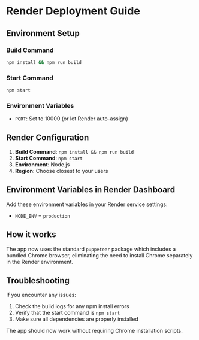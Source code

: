 # Render Deployment Guide

## Environment Setup

### Build Command
```bash
npm install && npm run build
```

### Start Command
```bash
npm start
```

### Environment Variables
- `PORT`: Set to 10000 (or let Render auto-assign)

## Render Configuration

1. **Build Command**: `npm install && npm run build`
2. **Start Command**: `npm start`
3. **Environment**: Node.js
4. **Region**: Choose closest to your users

## Environment Variables in Render Dashboard

Add these environment variables in your Render service settings:

- `NODE_ENV` = `production`

## How it works

The app now uses the standard `puppeteer` package which includes a bundled Chrome browser, eliminating the need to install Chrome separately in the Render environment.

## Troubleshooting

If you encounter any issues:

1. Check the build logs for any npm install errors
2. Verify that the start command is `npm start`
3. Make sure all dependencies are properly installed

The app should now work without requiring Chrome installation scripts. 